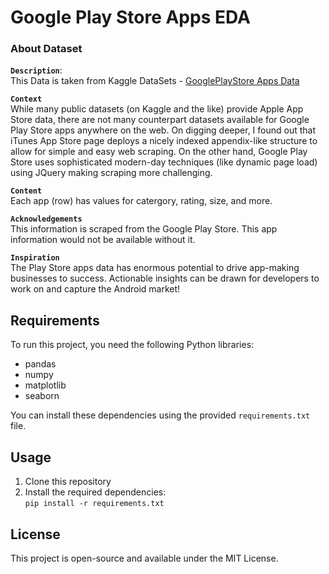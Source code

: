 # Google Play Store Apps EDA

### About Dataset

**`Description`**:\
This Data is taken from Kaggle DataSets - [GooglePlayStore Apps Data](https://www.kaggle.com/datasets/lava18/google-play-store-apps)

**`Context`**\
While many public datasets (on Kaggle and the like) provide Apple App Store data, there are not many counterpart datasets available for Google Play Store apps anywhere on the web. On digging deeper, I found out that iTunes App Store page deploys a nicely indexed appendix-like structure to allow for simple and easy web scraping. On the other hand, Google Play Store uses sophisticated modern-day techniques (like dynamic page load) using JQuery making scraping more challenging.

**`Content`**\
Each app (row) has values for catergory, rating, size, and more.

**`Acknowledgements`**\
This information is scraped from the Google Play Store. This app information would not be available without it.

**`Inspiration`**\
The Play Store apps data has enormous potential to drive app-making businesses to success. Actionable insights can be drawn for developers to work on and capture the Android market!

## Requirements

To run this project, you need the following Python libraries:

- pandas
- numpy
- matplotlib
- seaborn

You can install these dependencies using the provided `requirements.txt` file.

## Usage

1. Clone this repository
2. Install the required dependencies:\
    `pip install -r requirements.txt`

## License

This project is open-source and available under the MIT License.